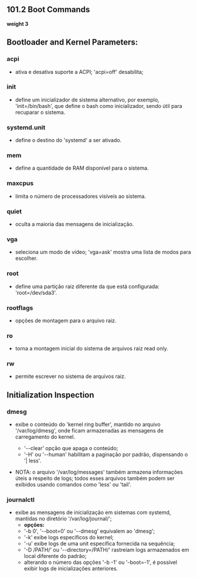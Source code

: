 ## 101.2 Boot Commands
__weight 3__


## Bootloader and Kernel Parameters:
	
### acpi
- ativa e desativa suporte a ACPI; 'acpi=off' desabilita;

### init
- define um inicializador de sistema alternativo, por exemplo, 'init=/bin/bash', que define o bash como inicializador, sendo útil para recuparar o sistema.

### systemd.unit
- define o destino do 'systemd' a ser ativado.

### mem
- define a quantidade de RAM disponível para o sistema.

### maxcpus
- limita o número de processadores visíveis ao sistema.

### quiet
- oculta a maioria das mensagens de inicialização.

### vga
- seleciona um modo de vídeo; 'vga=ask' mostra uma lista de modos para escolher.

### root
- define uma partição raiz diferente da que está configurada: 'root=/dev/sda3'.

### rootflags
- opções de montagem para o arquivo raiz.

### ro
- torna a montagem inicial do sistema de arquivos raiz read only.

### rw
- permite escrever no sistema de arquivos raiz.


## Initialization Inspection


### dmesg
- exibe o conteúdo do 'kernel ring buffer', mantido no arquivo '/var/log/dmesg', onde ficam armazenadas as mensagens de carregamento do kernel.
	- '--clear' opção que apaga o conteúdo;
	- '-H' ou '--human' habilitam a paginação por padrão, dispensando o '| less'.

- NOTA: o arquivo '/var/log/messages' também armazena informações úteis a respeito de logs; todos esses arquivos também podem ser exibidos usando comandos como 'less' ou 'tail'.

### journalctl
- exibe as mensagens de inicialização em sistemas com systemd, mantidas no diretório '/var/log/journal/';
	- __opções:__
	- '-b 0', '--boot=0' ou '--dmesg' equivalem ao 'dmesg';
	- '-k' exibe logs específicos do kernel;
	- '-u' exibe logs de uma unit específica fornecida na sequência;
	- '-D /PATH/' ou '--directory=/PATH/' rastreiam logs armazenados em local diferente do padrão;
	- alterando o número das opções '-b -1' ou '-boot=-1', é possível exibir logs de inicializações anteriores.

